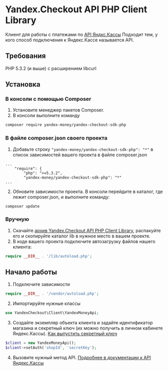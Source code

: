 
# Yandex.Checkout API PHP Client Library

Клиент для работы с платежами по [API Яндкс.Кассы](https://kassa.yandex.ru/docs/checkout-api/)
Подходит тем, у кого способ подключения к Яндекс.Кассе называется API.

## Требования
PHP 5.3.2 (и выше) с расширением libcurl

## Установка
### В консоли с помощью Composer

1. Установите менеджер пакетов Composer.
2. В консоли выполните команду
```bash
composer require yandex-money/yandex-checkout-sdk-php
```

### В файле composer.json своего проекта
1. Добавьте строку `"yandex-money/yandex-checkout-sdk-php": "*"` в список зависимостей вашего проекта в файле composer.json
```
...
    "require": {
        "php": ">=5.3.2",
        "yandex-money/yandex-checkout-sdk-php": "*"
...
```
2. Обновите зависимости проекта. В консоли перейдите в каталог, где лежит composer.json, и выполните команду:
```bash
composer update
```

### Вручную

1. Скачайте [архив Yandex.Checkout API PHP Client Library](https://github.com/yandex-money/yandex-checkout-sdk-php/releases/download/1.0.0/prepare.zip), распакуйте его и скопируйте каталог lib в нужное место в вашем проекте.
2. В коде вашего проекта подключите автозагрузку файлов нашего клиента:
```php
require __DIR__ . '/lib/autoload.php'; 
```

## Начало работы

1. Подключите зависимости
```php
require __DIR__ . '/vendor/autoload.php';
```
2. Импортируйте нужные классы
```php
use YandexCheckout\Client\YandexMoneyApi;
```
3. Создайте экземпляр объекта клиента и задайте идентификатор магазина и секретный ключ (их можно получить в личном кабинете Яндекс.Кассы). [Как выпустить секретный ключ](https://yandex.ru/support/checkout/payments/keys.html)
```php
$client = new YandexMoneyApi();
$client->setAuth('shopId', 'secretKey');
```
4. Вызовите нужный метод API. [Подробнее в документации к API Яндекс.Кассы](https://kassa.yandex.ru/docs/checkout-api/)
